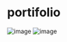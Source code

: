 # portifolio
![image](https://user-images.githubusercontent.com/64960771/154314061-c1158df5-9584-40b2-91d7-1e6edae3fafb.png)
![image](https://user-images.githubusercontent.com/64960771/154314137-a99ce435-c804-4ed8-8b99-6f26ba65a887.png)
